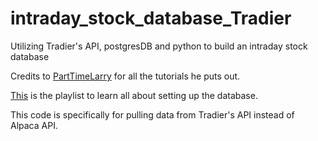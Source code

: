 # intraday_stock_database_Tradier
Utilizing Tradier's API, postgresDB and python to build an intraday stock database

Credits to [PartTimeLarry](https://www.youtube.com/@parttimelarry) for all the tutorials he puts out.

[This](https://www.youtube.com/playlist?list=PLvzuUVysUFOsrxL7UxmMrVqS8X2X0b8jd) is the playlist to learn all about setting up the database.

This code is specifically for pulling data from Tradier's API instead of Alpaca API.
